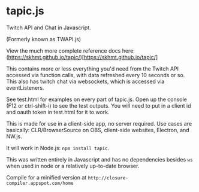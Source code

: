 # tapic.js
Twitch API and Chat in Javascript. 

(Formerly known as TWAPI.js)

View the much more complete reference docs here: (https://skhmt.github.io/tapic/)[https://skhmt.github.io/tapic/]

This contains more or less everything you'd need from the Twitch API accessed via function calls, with data refreshed every 10 seconds or so.
This also has twitch chat via websockets, which is accessed via eventListeners.

See test.html for examples on every part of tapic.js. Open up the console (F12 or ctrl-shift-i) to see the test outputs.
You will need to put in a client id and oauth token in test.html for it to work. 

This is made for use in a client-side app, no server required. Use cases are basically: CLR/BrowserSource on OBS, client-side websites, Electron, and NW.js.

It will work in Node.js: ``npm install tapic``.

This was written entirely in Javascript and has no dependencies besides ``ws`` when used in node or a relatively up-to-date browser.

Compile for a minified version at `http://closure-compiler.appspot.com/home`
